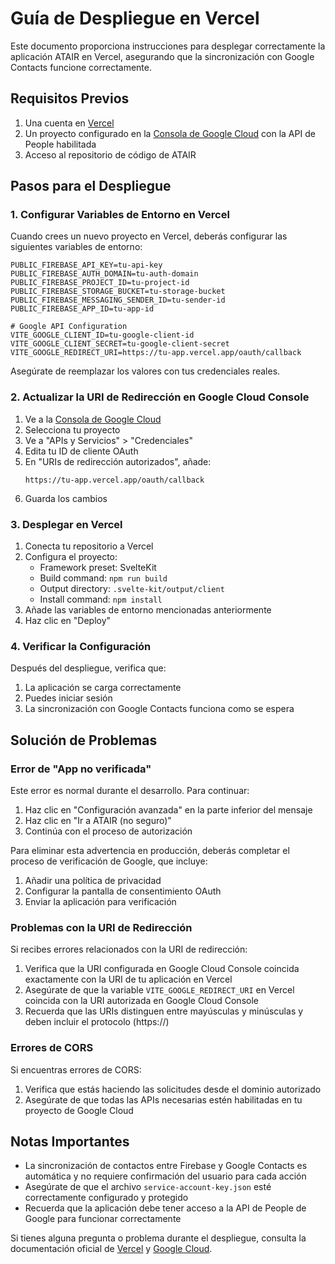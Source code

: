 # Guía de Despliegue en Vercel

Este documento proporciona instrucciones para desplegar correctamente la aplicación ATAIR en Vercel, asegurando que la sincronización con Google Contacts funcione correctamente.

## Requisitos Previos

1. Una cuenta en [Vercel](https://vercel.com)
2. Un proyecto configurado en la [Consola de Google Cloud](https://console.cloud.google.com) con la API de People habilitada
3. Acceso al repositorio de código de ATAIR

## Pasos para el Despliegue

### 1. Configurar Variables de Entorno en Vercel

Cuando crees un nuevo proyecto en Vercel, deberás configurar las siguientes variables de entorno:

```
PUBLIC_FIREBASE_API_KEY=tu-api-key
PUBLIC_FIREBASE_AUTH_DOMAIN=tu-auth-domain
PUBLIC_FIREBASE_PROJECT_ID=tu-project-id
PUBLIC_FIREBASE_STORAGE_BUCKET=tu-storage-bucket
PUBLIC_FIREBASE_MESSAGING_SENDER_ID=tu-sender-id
PUBLIC_FIREBASE_APP_ID=tu-app-id

# Google API Configuration
VITE_GOOGLE_CLIENT_ID=tu-google-client-id
VITE_GOOGLE_CLIENT_SECRET=tu-google-client-secret
VITE_GOOGLE_REDIRECT_URI=https://tu-app.vercel.app/oauth/callback
```

Asegúrate de reemplazar los valores con tus credenciales reales.

### 2. Actualizar la URI de Redirección en Google Cloud Console

1. Ve a la [Consola de Google Cloud](https://console.cloud.google.com)
2. Selecciona tu proyecto
3. Ve a "APIs y Servicios" > "Credenciales"
4. Edita tu ID de cliente OAuth
5. En "URIs de redirección autorizados", añade:
   ```
   https://tu-app.vercel.app/oauth/callback
   ```
6. Guarda los cambios

### 3. Desplegar en Vercel

1. Conecta tu repositorio a Vercel
2. Configura el proyecto:
   - Framework preset: SvelteKit
   - Build command: `npm run build`
   - Output directory: `.svelte-kit/output/client`
   - Install command: `npm install`
3. Añade las variables de entorno mencionadas anteriormente
4. Haz clic en "Deploy"

### 4. Verificar la Configuración

Después del despliegue, verifica que:

1. La aplicación se carga correctamente
2. Puedes iniciar sesión
3. La sincronización con Google Contacts funciona como se espera

## Solución de Problemas

### Error de "App no verificada"

Este error es normal durante el desarrollo. Para continuar:

1. Haz clic en "Configuración avanzada" en la parte inferior del mensaje
2. Haz clic en "Ir a ATAIR (no seguro)"
3. Continúa con el proceso de autorización

Para eliminar esta advertencia en producción, deberás completar el proceso de verificación de Google, que incluye:

1. Añadir una política de privacidad
2. Configurar la pantalla de consentimiento OAuth
3. Enviar la aplicación para verificación

### Problemas con la URI de Redirección

Si recibes errores relacionados con la URI de redirección:

1. Verifica que la URI configurada en Google Cloud Console coincida exactamente con la URI de tu aplicación en Vercel
2. Asegúrate de que la variable `VITE_GOOGLE_REDIRECT_URI` en Vercel coincida con la URI autorizada en Google Cloud Console
3. Recuerda que las URIs distinguen entre mayúsculas y minúsculas y deben incluir el protocolo (https://)

### Errores de CORS

Si encuentras errores de CORS:

1. Verifica que estás haciendo las solicitudes desde el dominio autorizado
2. Asegúrate de que todas las APIs necesarias estén habilitadas en tu proyecto de Google Cloud

## Notas Importantes

- La sincronización de contactos entre Firebase y Google Contacts es automática y no requiere confirmación del usuario para cada acción
- Asegúrate de que el archivo `service-account-key.json` esté correctamente configurado y protegido
- Recuerda que la aplicación debe tener acceso a la API de People de Google para funcionar correctamente

Si tienes alguna pregunta o problema durante el despliegue, consulta la documentación oficial de [Vercel](https://vercel.com/docs) y [Google Cloud](https://cloud.google.com/docs).
